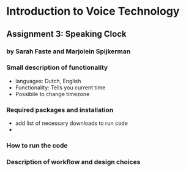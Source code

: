 # Introduction to Voice Technology
## Assignment 3: Speaking Clock
### by Sarah Faste and Marjolein Spijkerman

### Small description of functionality
- languages: Dutch, English
- Functionality: Tells you current time 
- Possibile to change timezone

### Required packages and installation
- add list of necessary downloads to run code
- 
### How to run the code

### Description of workflow and design choices



